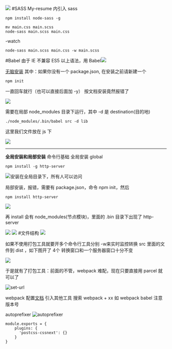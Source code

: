 ![](https://upload-images.jianshu.io/upload_images/7094266-4e8e961158b7ad97.png?imageMogr2/auto-orient/strip%7CimageView2/2/w/1240)
#SASS
My-resume 内引入 sass
```
npm install node-sass -g 
```
```
mv main.css main.scss
node-sass main.scss main.css
```
-watch
```
node-sass main.scss main.css -w main.scss
```
#Babel
由于 IE 不兼容 ES5 以上语法，用 Babel![](https://upload-images.jianshu.io/upload_images/7094266-92881212deb87f64.png?imageMogr2/auto-orient/strip%7CimageView2/2/w/1240)

[无脑安装](https://www.babeljs.cn/docs/setup/#installation)
其中：如果你没有一个 package.json, 在安装之前请新建一个
```
npm init
```
一直回车就行（也可以直接后面加 -y）
按文档安装竟然报错了

![](https://upload-images.jianshu.io/upload_images/7094266-85e95193e10e6849.png?imageMogr2/auto-orient/strip%7CimageView2/2/w/1240)

需要在局部 node_modules 目录下运行，其中 -d 是 destination(目的地)
```
./node_modules/.bin/babel src -d lib
```
这里我们文件放在 js 下

![](https://upload-images.jianshu.io/upload_images/7094266-4a0b1cbcbe4e9414.png?imageMogr2/auto-orient/strip%7CimageView2/2/w/1240)

---
**全局安装和局部安装**
命令行基础
全局安装 global
```
npm install -g http-server
```
![安装在全局目录下，所有人可以访问](https://upload-images.jianshu.io/upload_images/7094266-35572f9d492dca46.png?imageMogr2/auto-orient/strip%7CimageView2/2/w/1240)

局部安装，报错，需要有 package.json，命令 npm init，然后
```
npm install http-server
```
![](https://upload-images.jianshu.io/upload_images/7094266-38fe13206242bd77.png?imageMogr2/auto-orient/strip%7CimageView2/2/w/1240)

再 install 会有 node_modules(节点模块)，里面的 .bin 目录下出现了 http-server

![](https://upload-images.jianshu.io/upload_images/7094266-81271966a5825bdd.png?imageMogr2/auto-orient/strip%7CimageView2/2/w/1240)
![](https://upload-images.jianshu.io/upload_images/7094266-5a94cf77235ba562.png?imageMogr2/auto-orient/strip%7CimageView2/2/w/1240)
#文件结构
![](https://upload-images.jianshu.io/upload_images/7094266-c5b123bc49b72378.png?imageMogr2/auto-orient/strip%7CimageView2/2/w/1240)

如果不使用打包工具就要开多个命令行工具分别 -w来实时监控转换 src 里面的文件到 dist ，如下图开了 4个 转换窗口和一个服务器窗口十分不变

![](https://upload-images.jianshu.io/upload_images/7094266-967a55a96aae4e3b.png?imageMogr2/auto-orient/strip%7CimageView2/2/w/1240)

于是就有了打包工具：前面的不管，webpack 难配，现在只要直接用 parcel 就可以了

![set-url](https://upload-images.jianshu.io/upload_images/7094266-88ce8c047adfaf80.png?imageMogr2/auto-orient/strip%7CimageView2/2/w/1240)


webpack 配置[文档](https://webpack.js.org/guides/getting-started/)
引入其他工具 搜索 webpack + xx 如 webpack babel 注意版本号

autoprefixer
![autoprefixer](https://upload-images.jianshu.io/upload_images/7094266-c9bff201459db478.png?imageMogr2/auto-orient/strip%7CimageView2/2/w/1240)
```
module.exports = {
    plugins: {
      'postcss-cssnext': {}
    }
}
```
